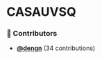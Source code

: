 <!-- DO NOT REMOVE - contributor_list:data:start:["dengn"]:end -->
# CASAUVSQ


<!-- DO NOT REMOVE -->



<!-- DO NOT REMOVE -->

<!-- prettier-ignore-start -->
<!-- DO NOT REMOVE - contributor_list:start -->
### 👥 Contributors


- **[@dengn](https://github.com/dengn)** (34 contributions)

<!-- DO NOT REMOVE - contributor_list:end -->
<!-- prettier-ignore-end -->